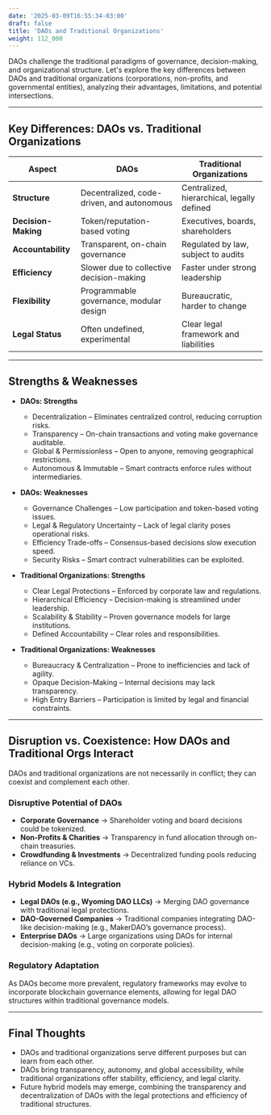 ```yaml
---
date: '2025-03-09T16:55:34-03:00'
draft: false
title: 'DAOs and Traditional Organizations'
weight: 112_000
---
```


DAOs challenge the traditional paradigms of governance, decision-making, and organizational structure. Let's explore the key differences between DAOs and traditional organizations (corporations, non-profits, and governmental entities), analyzing their advantages, limitations, and potential intersections.  

---

## **Key Differences: DAOs vs. Traditional Organizations**  

| **Aspect**         | **DAOs**                                    | **Traditional Organizations**                 |
|-------------------|-------------------------------------------|---------------------------------------------|
| **Structure**     | Decentralized, code-driven, and autonomous | Centralized, hierarchical, legally defined |
| **Decision-Making** | Token/reputation-based voting            | Executives, boards, shareholders           |
| **Accountability** | Transparent, on-chain governance         | Regulated by law, subject to audits       |
| **Efficiency**    | Slower due to collective decision-making  | Faster under strong leadership            |
| **Flexibility**   | Programmable governance, modular design  | Bureaucratic, harder to change            |
| **Legal Status**  | Often undefined, experimental            | Clear legal framework and liabilities     |

---

## **Strengths & Weaknesses**  

- **DAOs: Strengths**  
  - Decentralization – Eliminates centralized control, reducing corruption risks.  
  - Transparency – On-chain transactions and voting make governance auditable.  
  - Global & Permissionless – Open to anyone, removing geographical restrictions.  
  - Autonomous & Immutable – Smart contracts enforce rules without intermediaries.  

- **DAOs: Weaknesses**  
  - Governance Challenges – Low participation and token-based voting issues.  
  - Legal & Regulatory Uncertainty – Lack of legal clarity poses operational risks.  
  - Efficiency Trade-offs – Consensus-based decisions slow execution speed.  
  - Security Risks – Smart contract vulnerabilities can be exploited.  

- **Traditional Organizations: Strengths**  
  - Clear Legal Protections – Enforced by corporate law and regulations.  
  - Hierarchical Efficiency – Decision-making is streamlined under leadership.  
  - Scalability & Stability – Proven governance models for large institutions.  
  - Defined Accountability – Clear roles and responsibilities.  

- **Traditional Organizations: Weaknesses**  
  - Bureaucracy & Centralization – Prone to inefficiencies and lack of agility.  
  - Opaque Decision-Making – Internal decisions may lack transparency.  
  - High Entry Barriers – Participation is limited by legal and financial constraints.  

---

## **Disruption vs. Coexistence: How DAOs and Traditional Orgs Interact**  

DAOs and traditional organizations are not necessarily in conflict; they can coexist and complement each other.  

### **Disruptive Potential of DAOs**  
- **Corporate Governance** → Shareholder voting and board decisions could be tokenized.  
- **Non-Profits & Charities** → Transparency in fund allocation through on-chain treasuries.  
- **Crowdfunding & Investments** → Decentralized funding pools reducing reliance on VCs.  

### **Hybrid Models & Integration**  
- **Legal DAOs (e.g., Wyoming DAO LLCs)** → Merging DAO governance with traditional legal protections.  
- **DAO-Governed Companies** → Traditional companies integrating DAO-like decision-making (e.g., MakerDAO’s governance process).  
- **Enterprise DAOs** → Large organizations using DAOs for internal decision-making (e.g., voting on corporate policies).  

### **Regulatory Adaptation**  
As DAOs become more prevalent, regulatory frameworks may evolve to incorporate blockchain governance elements, allowing for legal DAO structures within traditional governance models.  

---

## **Final Thoughts**  

- DAOs and traditional organizations serve different purposes but can learn from each other.  
- DAOs bring transparency, autonomy, and global accessibility, while traditional organizations offer stability, efficiency, and legal clarity.  
- Future hybrid models may emerge, combining the transparency and decentralization of DAOs with the legal protections and efficiency of traditional structures.  

